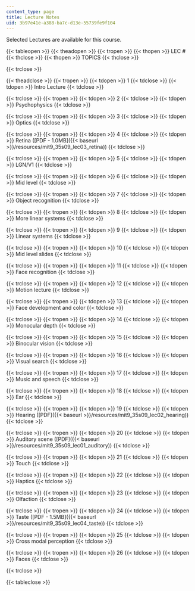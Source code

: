 ```yaml
---
content_type: page
title: Lecture Notes
uid: 3b97e41e-a388-ba7c-d13e-55739fe9f104
---
```


Selected Lectures are available for this course.

{{< tableopen >}}
{{< theadopen >}}
{{< tropen >}}
{{< thopen >}}
LEC #
{{< thclose >}}
{{< thopen >}}
TOPICS
{{< thclose >}}

{{< trclose >}}

{{< theadclose >}}
{{< tropen >}}
{{< tdopen >}}
1
{{< tdclose >}}
{{< tdopen >}}
Intro Lecture
{{< tdclose >}}

{{< trclose >}}
{{< tropen >}}
{{< tdopen >}}
2
{{< tdclose >}}
{{< tdopen >}}
Psychophysics
{{< tdclose >}}

{{< trclose >}}
{{< tropen >}}
{{< tdopen >}}
3
{{< tdclose >}}
{{< tdopen >}}
Optics
{{< tdclose >}}

{{< trclose >}}
{{< tropen >}}
{{< tdopen >}}
4
{{< tdclose >}}
{{< tdopen >}}
Retina ([PDF - 1.0MB]({{< baseurl >}}/resources/mit9_35s09_lec03_retina))
{{< tdclose >}}

{{< trclose >}}
{{< tropen >}}
{{< tdopen >}}
5
{{< tdclose >}}
{{< tdopen >}}
LGN/V1
{{< tdclose >}}

{{< trclose >}}
{{< tropen >}}
{{< tdopen >}}
6
{{< tdclose >}}
{{< tdopen >}}
Mid level
{{< tdclose >}}

{{< trclose >}}
{{< tropen >}}
{{< tdopen >}}
7
{{< tdclose >}}
{{< tdopen >}}
Object recognition
{{< tdclose >}}

{{< trclose >}}
{{< tropen >}}
{{< tdopen >}}
8
{{< tdclose >}}
{{< tdopen >}}
More linear systems
{{< tdclose >}}

{{< trclose >}}
{{< tropen >}}
{{< tdopen >}}
9
{{< tdclose >}}
{{< tdopen >}}
Linear systems
{{< tdclose >}}

{{< trclose >}}
{{< tropen >}}
{{< tdopen >}}
10
{{< tdclose >}}
{{< tdopen >}}
Mid level slides
{{< tdclose >}}

{{< trclose >}}
{{< tropen >}}
{{< tdopen >}}
11
{{< tdclose >}}
{{< tdopen >}}
Face recognition
{{< tdclose >}}

{{< trclose >}}
{{< tropen >}}
{{< tdopen >}}
12
{{< tdclose >}}
{{< tdopen >}}
Motion lecture
{{< tdclose >}}

{{< trclose >}}
{{< tropen >}}
{{< tdopen >}}
13
{{< tdclose >}}
{{< tdopen >}}
Face development and color
{{< tdclose >}}

{{< trclose >}}
{{< tropen >}}
{{< tdopen >}}
14
{{< tdclose >}}
{{< tdopen >}}
Monocular depth
{{< tdclose >}}

{{< trclose >}}
{{< tropen >}}
{{< tdopen >}}
15
{{< tdclose >}}
{{< tdopen >}}
Binocular vision
{{< tdclose >}}

{{< trclose >}}
{{< tropen >}}
{{< tdopen >}}
16
{{< tdclose >}}
{{< tdopen >}}
Visual search
{{< tdclose >}}

{{< trclose >}}
{{< tropen >}}
{{< tdopen >}}
17
{{< tdclose >}}
{{< tdopen >}}
Music and speech
{{< tdclose >}}

{{< trclose >}}
{{< tropen >}}
{{< tdopen >}}
18
{{< tdclose >}}
{{< tdopen >}}
Ear
{{< tdclose >}}

{{< trclose >}}
{{< tropen >}}
{{< tdopen >}}
19
{{< tdclose >}}
{{< tdopen >}}
Hearing ([PDF]({{< baseurl >}}/resources/mit9_35s09_lec02_hearing))
{{< tdclose >}}

{{< trclose >}}
{{< tropen >}}
{{< tdopen >}}
20
{{< tdclose >}}
{{< tdopen >}}
Auditory scene ([PDF]({{< baseurl >}}/resources/mit9_35s09_lec01_auditory))
{{< tdclose >}}

{{< trclose >}}
{{< tropen >}}
{{< tdopen >}}
21
{{< tdclose >}}
{{< tdopen >}}
Touch
{{< tdclose >}}

{{< trclose >}}
{{< tropen >}}
{{< tdopen >}}
22
{{< tdclose >}}
{{< tdopen >}}
Haptics
{{< tdclose >}}

{{< trclose >}}
{{< tropen >}}
{{< tdopen >}}
23
{{< tdclose >}}
{{< tdopen >}}
Olfaction
{{< tdclose >}}

{{< trclose >}}
{{< tropen >}}
{{< tdopen >}}
24
{{< tdclose >}}
{{< tdopen >}}
Taste ([PDF - 1.5MB]({{< baseurl >}}/resources/mit9_35s09_lec04_taste))
{{< tdclose >}}

{{< trclose >}}
{{< tropen >}}
{{< tdopen >}}
25
{{< tdclose >}}
{{< tdopen >}}
Cross modal perception
{{< tdclose >}}

{{< trclose >}}
{{< tropen >}}
{{< tdopen >}}
26
{{< tdclose >}}
{{< tdopen >}}
Faces
{{< tdclose >}}

{{< trclose >}}

{{< tableclose >}}